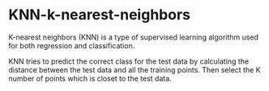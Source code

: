 # KNN-k-nearest-neighbors
K-nearest neighbors (KNN) is a type of supervised learning algorithm used for both regression and classification.

KNN tries to predict the correct class for the test data by calculating the distance between the test data and all the training points. Then select the K number of points which is closet to the test data.
